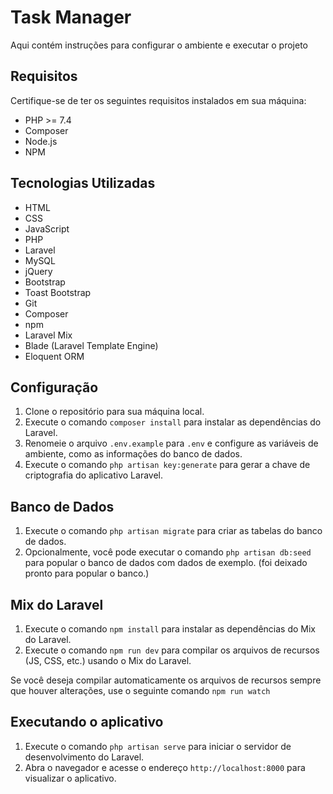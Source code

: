 # Task Manager

Aqui contém instruções para configurar o ambiente e executar o projeto

## Requisitos

Certifique-se de ter os seguintes requisitos instalados em sua máquina:

- PHP >= 7.4
- Composer
- Node.js
- NPM

## Tecnologias Utilizadas

- HTML
- CSS
- JavaScript
- PHP
- Laravel
- MySQL
- jQuery
- Bootstrap
- Toast Bootstrap
- Git
- Composer
- npm
- Laravel Mix
- Blade (Laravel Template Engine)
- Eloquent ORM

## Configuração

1. Clone o repositório para sua máquina local.
2. Execute o comando `composer install` para instalar as dependências do Laravel.
3. Renomeie o arquivo `.env.example` para `.env` e configure as variáveis de ambiente, como as informações do banco de dados.
4. Execute o comando `php artisan key:generate` para gerar a chave de criptografia do aplicativo Laravel.

## Banco de Dados

1. Execute o comando `php artisan migrate` para criar as tabelas do banco de dados.
2. Opcionalmente, você pode executar o comando `php artisan db:seed` para popular o banco de dados com dados de exemplo.
(foi deixado pronto para popular o banco.)

## Mix do Laravel

1. Execute o comando `npm install` para instalar as dependências do Mix do Laravel.
2. Execute o comando `npm run dev` para compilar os arquivos de recursos (JS, CSS, etc.) usando o Mix do Laravel.

Se você deseja compilar automaticamente os arquivos de recursos sempre que houver alterações, use o seguinte comando `npm run watch`

## Executando o aplicativo

1. Execute o comando `php artisan serve` para iniciar o servidor de desenvolvimento do Laravel.
2. Abra o navegador e acesse o endereço `http://localhost:8000` para visualizar o aplicativo.
